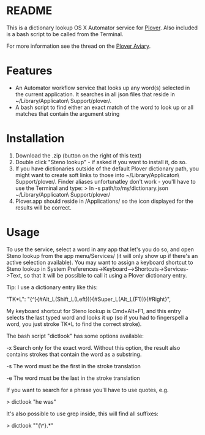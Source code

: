 # README

This is a dictionary lookup OS X Automator service for [Plover](https://github.com/openstenoproject/plover).
Also included is a bash script to be called from the Terminal.

For more information see the thread on the [Plover Aviary](http://stenoknight.com/plover/aviary/phpBB3/viewtopic.php?f=14&t=4386&p=6524&hilit=dictionary+lookup#p6524).

# Features

* An Automator workflow service that looks up any word(s) selected in the current application. It searches in all json files that reside in ~/Library/Applicaton\ Support/plover/.
* A bash script  to find either an exact match of the word to look up or all matches that contain the argument string

# Installation

1. Download the .zip (button on the right of this text)
2. Double click "Steno lookup" - if asked if you want to install it, do so.
3. If you have dictionaries outside of the default Plover dictionary path, you might want to create soft links to those into ~/Library/Applicaton\ Support/plover/. Finder aliases unfortunatley don't work - you'll have to use the Terminal and type:
\> ln -s path/to/my/dictionary.json ~/Library/Applicaton\ Support/plover/
4. Plover.app should reside in /Applications/ so the icon displayed for the results will be correct.

# Usage

To use the service, select a word in any app that let's you do so, and open Steno lookup from the app menu/Services/ (it will only show up if there's an active selection available). You may want to assign a keyboard shortcut to Steno lookup in System Preferences->Keyboard–>Shortcuts->Services->Text, so that it will be possible to call it using a Plover dictionary entry.

Tip: I use a dictionary entry like this:

"TK\*L": "{^}{#Alt\_L(Shift\_L(Left))}{#Super\_L(Alt_L(F1))}{#Right}",

My keyboard shortcut for Steno lookup is Cmd+Alt+F1, and this entry selects the last typed word and looks it up (so if you had to fingerspell a word, you just stroke TK\*L to find the correct stroke).

The bash script "dictlook" has some options available:

-x Search only for the exact word. Without this option, the result also contains strokes that contain the word as a substring.

-s The word must be the first in the stroke translation

-e The word must be the last in the stroke translation

If you want to search for a phrase you'll have to use quotes, e.g.

\> dictlook "he was"

It's also possible to use grep inside, this will find all suffixes:

\> dictlook "\"{\\^}.*"
